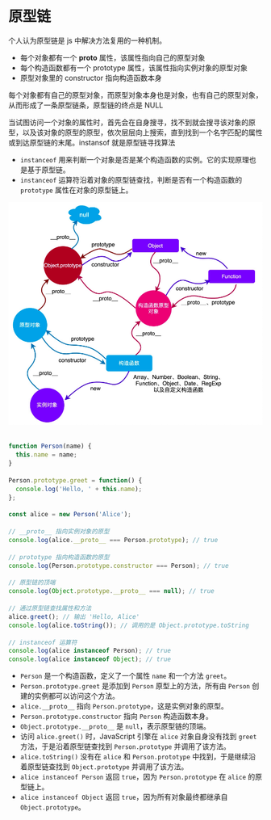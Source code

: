 # 原型链

个人认为原型链是 js 中解决方法复用的一种机制。

- 每个对象都有一个 __proto__ 属性，该属性指向自己的原型对象
- 每个构造函数都有一个 prototype 属性，该属性指向实例对象的原型对象
- 原型对象里的 constructor 指向构造函数本身

每个对象都有自己的原型对象，而原型对象本身也是对象，也有自己的原型对象，从而形成了一条原型链条，原型链的终点是 NULL

当试图访问一个对象的属性时，首先会在自身搜寻，找不到就会搜寻该对象的原型，以及该对象的原型的原型，依次层层向上搜索，直到找到一个名字匹配的属性或到达原型链的末尾。instansof 就是原型链寻找算法

- `instanceof` 用来判断一个对象是否是某个构造函数的实例。它的实现原理也是基于原型链。
- `instanceof` 运算符沿着对象的原型链查找，判断是否有一个构造函数的 `prototype` 属性在对象的原型链上。

![](../assets/原型链-20240717203804879.jpg)


```js

function Person(name) {
  this.name = name;
}

Person.prototype.greet = function() {
  console.log('Hello, ' + this.name);
};

const alice = new Person('Alice');

// __proto__ 指向实例对象的原型
console.log(alice.__proto__ === Person.prototype); // true

// prototype 指向构造函数的原型
console.log(Person.prototype.constructor === Person); // true

// 原型链的顶端
console.log(Object.prototype.__proto__ === null); // true

// 通过原型链查找属性和方法
alice.greet(); // 输出 'Hello, Alice'
console.log(alice.toString()); // 调用的是 Object.prototype.toString

// instanceof 运算符
console.log(alice instanceof Person); // true
console.log(alice instanceof Object); // true

```

- `Person` 是一个构造函数，定义了一个属性 `name` 和一个方法 `greet`。
- `Person.prototype.greet` 是添加到 `Person` 原型上的方法，所有由 `Person` 创建的实例都可以访问这个方法。
- `alice.__proto__` 指向 `Person.prototype`，这是实例对象的原型。
- `Person.prototype.constructor` 指向 `Person` 构造函数本身。
- `Object.prototype.__proto__` 是 `null`，表示原型链的顶端。
- 访问 `alice.greet()` 时，JavaScript 引擎在 `alice` 对象自身没有找到 `greet` 方法，于是沿着原型链查找到 `Person.prototype` 并调用了该方法。
- `alice.toString()` 没有在 `alice` 和 `Person.prototype` 中找到，于是继续沿着原型链查找到 `Object.prototype` 并调用了该方法。
- `alice instanceof Person` 返回 `true`，因为 `Person.prototype` 在 `alice` 的原型链上。
- `alice instanceof Object` 返回 `true`，因为所有对象最终都继承自 `Object.prototype`。